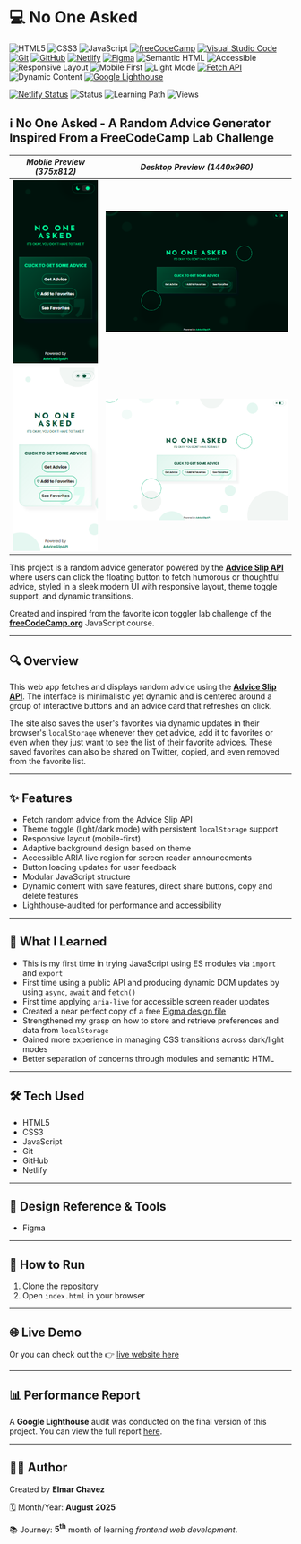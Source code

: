 # 💻 No One Asked

![HTML5](https://img.shields.io/badge/HTML5-E34F26?style=for-the-badge&logo=html5&logoColor=white)
![CSS3](https://img.shields.io/badge/CSS3-1572B6?style=for-the-badge&logo=css3&logoColor=white)
![JavaScript](https://img.shields.io/badge/JavaScript-F7DF1E?style=for-the-badge&logo=javascript&logoColor=black)
[![freeCodeCamp](https://img.shields.io/badge/freeCodeCamp-27273D?style=for-the-badge&logo=freecodecamp&logoColor=white)](https://www.freecodecamp.org/)
[![Visual Studio Code](https://img.shields.io/badge/VS%20Code-007ACC?style=for-the-badge&logo=visual-studio-code&logoColor=white)](https://code.visualstudio.com/)
[![Git](https://img.shields.io/badge/Git-F05032?style=for-the-badge&logo=git&logoColor=white)](https://git-scm.com/)
[![GitHub](https://img.shields.io/badge/GitHub-181717?style=for-the-badge&logo=github&logoColor=white)](https://github.com/)
[![Netlify](https://img.shields.io/badge/Netlify-00C7B7?style=for-the-badge&logo=netlify&logoColor=white)](https://www.netlify.com/)
[![Figma](https://img.shields.io/badge/Figma-ffffff?style=for-the-badge&logo=figma&logoColor=F24E1E)](https://www.figma.com/)
![Semantic HTML](https://img.shields.io/badge/Semantic%20HTML-ff9800?style=for-the-badge)
![Accessible](https://img.shields.io/badge/Accessibility-A11Y-0052cc?style=for-the-badge)
![Responsive Layout](https://img.shields.io/badge/Responsive%20Layout-Full%20Support-blue?style=for-the-badge)
![Mobile First](https://img.shields.io/badge/Mobile--First-Design-orange?style=for-the-badge)
![Light Mode](https://img.shields.io/badge/Light--Mode-Available-fff7ed?style=for-the-badge&logo=sun&logoColor=ff9800)
[![Fetch API](https://img.shields.io/badge/Advice%20Slip%20API-Used-1976d2?style=for-the-badge)](https://api.adviceslip.com/)
![Dynamic Content](https://img.shields.io/badge/Dynamic%20Content-Available-673ab7?style=for-the-badge)
[![Google Lighthouse](https://img.shields.io/badge/Lighthouse-Audit-00B0FF?style=for-the-badge&logo=lighthouse&logoColor=white)](./assets/downloads/lighthouse-performance-report.pdf)

[![Netlify Status](https://api.netlify.com/api/v1/badges/7320ccce-660c-4794-9c5c-f01da0ce31ca/deploy-status)](https://no-one-asked-fcc-jiro.netlify.app/)
![Status](https://img.shields.io/badge/status-complete-brightgreen)
![Learning Path](https://img.shields.io/badge/learning%20path-month%205-blue)
![Views](https://visitor-badge.laobi.icu/badge?page_id=CodingWithJiro.freecodecamp-js-no-one-asked&left_text=repo%20views)

## ℹ️ No One Asked - A Random Advice Generator Inspired From a FreeCodeCamp Lab Challenge

| _Mobile Preview (375x812)_                                   | _Desktop Preview (1440x960)_                                    |
| ------------------------------------------------------------ | --------------------------------------------------------------- |
| ![Mobile](./assets/img/site-preview-mobile-dark_375x812.png) | ![Desktop](./assets/img/site-preview-desktop-dark_1440x960.png) |
| ![Mobile](./assets/img/site-preview-mobile_375x812.png)      | ![Desktop](./assets/img/site-preview-desktop_1440x960.png)      |

This project is a random advice generator powered by the **[Advice Slip API](https://api.adviceslip.com/)** where users can click the floating button to fetch humorous or thoughtful advice, styled in a sleek modern UI with responsive layout, theme toggle support, and dynamic transitions.

Created and inspired from the favorite icon toggler lab challenge of the [**freeCodeCamp.org**](https://www.freecodecamp.org/learn/full-stack-developer/) JavaScript course.

---

## 🔍 Overview

This web app fetches and displays random advice using the **[Advice Slip API](https://api.adviceslip.com/)**. The interface is minimalistic yet dynamic and is centered around a group of interactive buttons and an advice card that refreshes on click.

The site also saves the user's favorites via dynamic updates in their browser's `localStorage` whenever they get advice, add it to favorites or even when they just want to see the list of their favorite advices. These saved favorites can also be shared on Twitter, copied, and even removed from the favorite list.

---

## ✨ Features

- Fetch random advice from the Advice Slip API
- Theme toggle (light/dark mode) with persistent `localStorage` support
- Responsive layout (mobile-first)
- Adaptive background design based on theme
- Accessible ARIA live region for screen reader announcements
- Button loading updates for user feedback
- Modular JavaScript structure
- Dynamic content with save features, direct share buttons, copy and delete features
- Lighthouse-audited for performance and accessibility

---

## 🧠 What I Learned

- This is my first time in trying JavaScript using ES modules via `import` and `export`
- First time using a public API and producing dynamic DOM updates by using `async`, `await` and `fetch()`
- First time applying `aria-live` for accessible screen reader updates
- Created a near perfect copy of a free [Figma design file](https://www.figma.com/community/file/1332877965616249757/free-section-design-testimonials)
- Strengthened my grasp on how to store and retrieve preferences and data from `localStorage`
- Gained more experience in managing CSS transitions across dark/light modes
- Better separation of concerns through modules and semantic HTML

---

## 🛠️ Tech Used

- HTML5
- CSS3
- JavaScript
- Git
- GitHub
- Netlify

---

## 🎨 Design Reference & Tools

- Figma

---

## 🚀 How to Run

1. Clone the repository
2. Open `index.html` in your browser

---

## 🌐 Live Demo

Or you can check out the 👉 [live website here](https://no-one-asked-fcc-jiro.netlify.app/)

---

## 📊 Performance Report

A **Google Lighthouse** audit was conducted on the final version of this project. You can view the full report [here](./assets/downloads/lighthouse-performance-report.pdf).

---

## 🧑‍💻 Author

Created by **Elmar Chavez**

🗓️ Month/Year: **August 2025**

📚 Journey: **5<sup>th</sup>** month of learning _frontend web development_.
